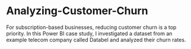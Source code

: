 # Analyzing-Customer-Churn
For subscription-based businesses, reducing customer churn is a top priority. In this Power BI case study, I investigated a dataset from an example telecom company called Databel and analyzed their churn rates.
